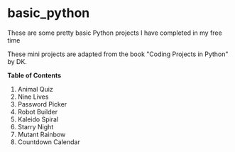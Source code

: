 # basic_python
These are some pretty basic Python projects I have completed in my free time

These mini projects are adapted from the book "Coding Projects in Python" by DK.

**Table of Contents**
1. Animal Quiz
2. Nine Lives
3. Password Picker
4. Robot Builder
5. Kaleido Spiral
6. Starry Night
7. Mutant Rainbow
8. Countdown Calendar
